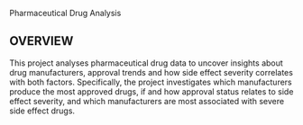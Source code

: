Pharmaceutical Drug Analysis

## OVERVIEW

This project analyses pharmaceutical drug data to uncover insights about drug manufacturers, approval trends and how side effect severity correlates with both factors. Specifically, the project investigates which manufacturers produce the most approved drugs, if and how approval status relates to side effect severity, and which manufacturers are most associated with severe side effect drugs.
